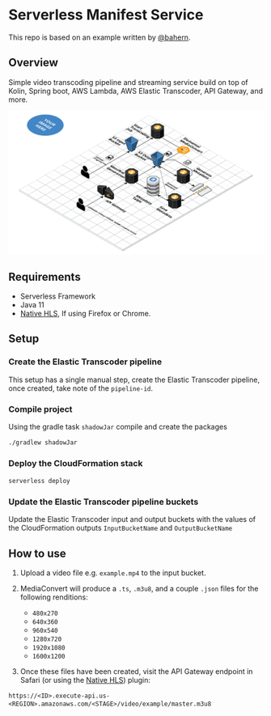 # Serverless Manifest Service

This repo is based on an example written by [@bahern](https://github.com/bahern).

## Overview
Simple video transcoding pipeline and streaming service build on top of Kolin, Spring boot, AWS Lambda, AWS Elastic Transcoder, API Gateway, and more.

![Architectural Diagram](img/architecture.png)

## Requirements
- Serverless Framework
- Java 11
- [Native HLS](https://addons.mozilla.org/en-US/firefox/addon/native_hls_playback/), If using Firefox or Chrome.
  
## Setup

### Create the Elastic Transcoder pipeline
This setup has a single manual step, create the Elastic Transcoder pipeline, once created, take note of the `pipeline-id`.

### Compile project 
Using the gradle task `shadowJar` compile and create the packages
```bash
./gradlew shadowJar
```

### Deploy the CloudFormation stack
```bash
serverless deploy
```
### Update the Elastic Transcoder pipeline buckets
Update the Elastic Transcoder input and output buckets with the values of the CloudFormation outputs `InputBucketName` 
and `OutputBucketName`

## How to use

1. Upload a video file e.g. `example.mp4` to the input bucket.
1. MediaConvert will produce a `.ts`, `.m3u8`, and a couple `.json` files for the following renditions:
   - `480x270`
   - `640x360`
   - `960x540`
   - `1280x720`
   - `1920x1080`
   - `1600x1200`
   
1. Once these files have been created, visit the API Gateway endpoint in Safari (or using the [Native HLS](https://addons.mozilla.org/en-US/firefox/addon/native_hls_playback/)) plugin:
```
https://<ID>.execute-api.us-<REGION>.amazonaws.com/<STAGE>/video/example/master.m3u8
```